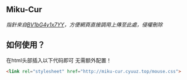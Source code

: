 ## Miku-Cur

*指針來自[BV1bG4y1x7YY](https://www.bilibili.com/video/BV1bG4y1x7YY/)，方便網頁直接調用上傳至此處，侵權刪除*

## 如何使用？

在html头部插入以下代码即可 无需额外配置！

```html
<link rel="stylesheet" href="http://miku-cur.cyuuz.top/mouse.css">
```

